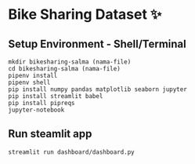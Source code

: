 # Bike Sharing Dataset ✨

## Setup Environment - Shell/Terminal
```
mkdir bikesharing-salma (nama-file)
cd bikesharing-salma (nama-file)
pipenv install
pipenv shell
pip install numpy pandas matplotlib seaborn jupyter
pip install streamlit babel
pip install pipreqs
jupyter-notebook
```

## Run steamlit app
```
streamlit run dashboard/dashboard.py
```
